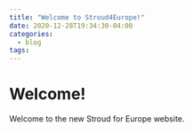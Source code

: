 ```yaml
---
title: "Welcome to Stroud4Europe!"
date: 2020-12-28T19:34:30-04:00
categories:
  - blog
tags:
---
```


# Welcome!  

Welcome to the new Stroud for Europe website.
